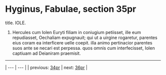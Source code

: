 # Hyginus, Fabulae, section 35pr

title. IOLE.



1. Hercules cum Iolen Euryti filiam in coniugium petiisset, ille eum repudiasset, Oechaliam expugnauit; qui ut a uirgine rogaretur, parentes eius coram ea interficere uelle coepit. illa animo pertinacior parentes suos ante se necari est perpessa. quos omnis cum interfecisset, Iolen captiuam ad Deianiram praemisit.



---

| --- | --- |
| previous: [34pr](../34pr/) | next: [36pr](../36pr/) |